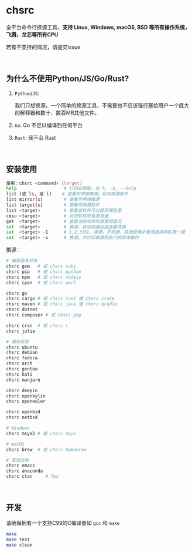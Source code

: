 # chsrc

全平台命令行换源工具，**支持 Linux, Windows, macOS, BSD 等所有操作系统，飞腾，龙芯等所有CPU**

若有不支持的情况，请提交issue

<br>

## 为什么不使用Python/JS/Go/Rust?

1. `Python`/`JS`:

    我们只想换源。一个简单的换源工具，不需要也不应该强行塞给用户一个庞大的解释器和数十、数百MB其他文件。

2. `Go`: Go 不足以编译到任何平台

3. `Rust`: 我不会 Rust

<br>

## 安装使用
```bash
使用：chsrc <command> [target]
help                  # 打印此帮助，或 h, -h, --help
list (或 ls, 或 l)    # 查看可用镜像源，和可换源软件
list mirror(s)        # 查看可用镜像源
list target(s)        # 查看可换源软件
list <target>         # 查看该软件可以使用哪些源
cesu <target>         # 对该软件所有源测速
get  <target>         # 查看当前软件的源使用情况
set  <target>         # 换源，自动测速后挑选最快源
set  <target> -1      # 1,2,3的1。换源，不测速，挑选经维护者测速排序的第一源
set  <target> -v      # 换源，并打印换源所执行的具体操作
```

换源：
```bash
# 编程语言开发
chsrc gem   # 或 chsrc ruby
chsrc pip   # 或 chsrc python
chsrc npm   # 或 chsrc nodejs
chsrc cpan  # 或 chsrc perl

chsrc go
chsrc cargo # 或 chsrc rust 或 chsrc crate
chsrc maven # 或 chsrc java 或 chsrc gradle
chsrc dotnet
chsrc composer # 或 chsrc php

chsrc cran  # 或 chsrc r
chsrc julia

# 操作系统
chsrc ubuntu
chsrc debian
chsrc fedora
chsrc arch
chsrc gentoo
chsrc kali
chsrc manjaro

chsrc deepin
chsrc openkylin
chsrc openeuler

chsrc openbsd
chsrc netbsd

# Windows
chsrc msys2 # 或 chsrc msys

# macOS
chsrc brew  # 或 chsrc homebrew

# 其他软件
chsrc emacs
chsrc anaconda
chsrc ctan     # Tex
```

<br>

## 开发

请确保拥有一个支持C99的C编译器如 `gcc` 和 `make`

```bash
make
make test
make clean
```
